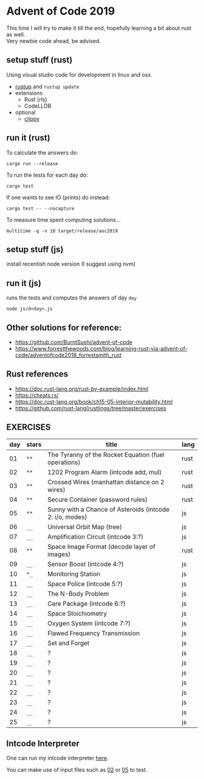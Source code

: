# Advent of Code 2019

This time I will try to make it till the end, hopefully learning a bit about rust as well.  
Very newbie code ahead, be advised.

## setup stuff (rust)

Using visual studio code for development in linux and osx.

- [rustup](https://rustup.rs/) and `rustup update`
- extensions
  - Rust (rls)
  - CodeLLDB
- optional
  - [clippy](https://github.com/rust-lang/rust-clippy)

## run it (rust)

To calculate the answers do:

    cargo run --release

To run the tests for each day do:

    cargo test

If one wants to see IO (prints) do instead:

    cargo test -- --nocapture

To measure time spent computing solutions...

    multitime -q -n 10 target/release/aoc2019

## setup stuff (js)

install recentish node version (I suggest using nvm)

## run it (js)

runs the tests and computes the answers of day `day`

    node js/d<day>.js

## Other solutions for reference:

- <https://github.com/BurntSushi/advent-of-code>
- <https://www.forrestthewoods.com/blog/learning-rust-via-advent-of-code/adventofcode2018_forrestsmith_rust>

## Rust references

- <https://doc.rust-lang.org/rust-by-example/index.html>
- <https://cheats.rs/>
- <https://doc.rust-lang.org/book/ch15-05-interior-mutability.html>
- <https://github.com/rust-lang/rustlings/tree/master/exercises>

## EXERCISES

| day | stars | title                                                    | lang |
| --- | ----- | -------------------------------------------------------- | ---- |
| 01  | `**`  | The Tyranny of the Rocket Equation (fuel operations)     | rust |
| 02  | `**`  | 1202 Program Alarm (intcode add, mul)                    | rust |
| 03  | `**`  | Crossed Wires (manhattan distance on 2 wires)            | rust |
| 04  | `**`  | Secure Container (password rules)                        | rust |
| 05  | `**`  | Sunny with a Chance of Asteroids (intcode 2: i/o, modes) | js   |
| 06  | `__`  | Universal Orbit Map (tree)                               | js   |
| 07  | `__`  | Amplification Circuit (intcode 3:?)                      | js   |
| 08  | `**`  | Space Image Format (decode layer of images)              | rust |
| 09  | `__`  | Sensor Boost (intcode 4:?)                               | js   |
| 10  | `*_`  | Monitoring Station                                       | js   |
| 11  | `__`  | Space Police (intcode 5:?)                               | js   |
| 12  | `__`  | The N-Body Problem                                       | js   |
| 13  | `__`  | Care Package (intcode 6:?)                               | js   |
| 14  | `__`  | Space Stoichiometry                                      | js   |
| 15  | `__`  | Oxygen System (intcode 7:?)                              | js   |
| 16  | `__`  | Flawed Frequency Transmission                            | js   |
| 17  | `__`  | Set and Forget                                           | js   |
| 18  | `__`  | ?                                                        | js   |
| 19  | `__`  | ?                                                        | js   |
| 20  | `__`  | ?                                                        | js   |
| 21  | `__`  | ?                                                        | js   |
| 22  | `__`  | ?                                                        | js   |
| 23  | `__`  | ?                                                        | js   |
| 24  | `__`  | ?                                                        | js   |
| 25  | `__`  | ?                                                        | js   |

## Intcode Interpreter

One can run my intcode interpreter [here](https://josepedrodias.github.io/aoc2019/html/intcode-interpreter.html).

You can make use of input files such as [02](input/02.txt) or [05](input/05.txt) to test.
